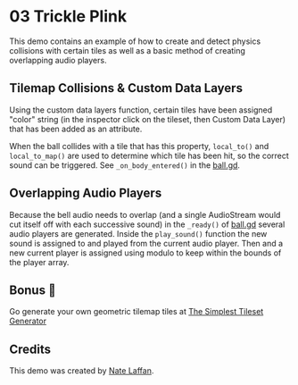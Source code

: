 # 03 Trickle Plink

This demo contains an example of how to create and detect physics collisions with certain tiles as well as a basic method of creating overlapping audio players.

## Tilemap Collisions & Custom Data Layers

Using the custom data layers function, certain tiles have been assigned "color" string  (in the inspector click on the tileset, then Custom Data Layer) that has been added as an attribute. 

When the ball collides with a tile that has this property, `local_to()` and `local_to_map()` are used to determine which tile has been hit, so the correct sound can be triggered.  See `_on_body_entered()` in the [ball.gd](scripts/ball.gd).


## Overlapping Audio Players

Because the bell audio needs to overlap (and a single AudioStream would cut itself off with each successive sound) in the `_ready()` of [ball.gd](scripts/ball.gd) several audio players are generated. Inside the `play_sound()` function the new sound is assigned to and played from the current audio player. Then and a new current player is assigned using modulo to keep within the bounds of the player array.

## Bonus 🎁

Go generate your own geometric tilemap tiles at [The Simplest Tileset Generator](https://laffan.github.io/simple-tileset-generator/)

## Credits
This demo was created by [Nate Laffan](https://github.com/laffan).